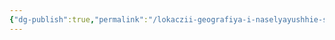 ```yaml
---
{"dg-publish":true,"permalink":"/lokaczii-geografiya-i-naselyayushhie-sushhestva/kosmicheskaya-sicziliya/foggot/sushhestva/ercz-orczmon/","dgPassFrontmatter":true}
---
```


